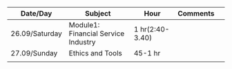 | Date/Day  |  Subject | Hour  |  Comments |   |
|---    |---|---|---|---      |
|   26.09/Saturday    |   Module1: Financial Service Industry| 1 hr(2:40-3.40)  |   |   |
|  27.09/Sunday     |   Ethics and Tools |  45-1 hr |   |   |
|       |   |   |   |   
